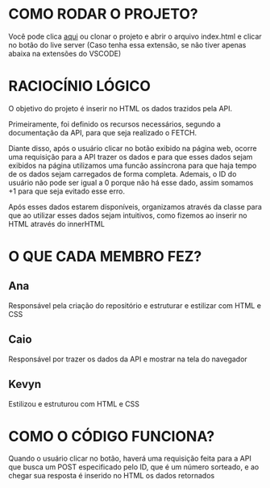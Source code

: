 # COMO RODAR O PROJETO?

Você pode clica [aqui](https://ana-web-ui.github.io/CP-API/) ou clonar o projeto e abrir o arquivo index.html e clicar no botão do live server (Caso tenha essa extensão, se não tiver apenas abaixa na extensões do VSCODE)



# RACIOCÍNIO LÓGICO

O objetivo do projeto é inserir no HTML os dados trazidos pela API.

Primeiramente, foi definido os recursos necessários, segundo a documentação da API, para que seja realizado o FETCH.

Diante disso, após o usuário clicar no botão exibido na página web, ocorre uma requisição para a API trazer os dados e para que esses dados sejam exibidos na página utilizamos uma funcão assíncrona para que haja tempo de os dados sejam carregados de forma completa. Ademais, o ID do usuário não pode ser igual a 0 porque não há esse dado, assim somamos +1 para que seja evitado esse erro.

Após esses dados estarem disponíveis, organizamos através da classe para que ao utilizar esses dados sejam intuitivos, como fizemos ao inserir no HTML através do innerHTML



# O QUE CADA MEMBRO FEZ?

## Ana
Responsável pela criação do repositório e estruturar e estilizar com HTML e CSS

## Caio
Responsável por trazer os dados da API e mostrar na tela do navegador

## Kevyn
Estilizou e estruturou com HTML e CSS



# COMO O CÓDIGO FUNCIONA?

Quando o usuário clicar no botão, haverá uma requisição feita para a API que busca um POST especificado pelo ID, que é um número sorteado, e ao chegar sua resposta é inserido no HTML os dados retornados
